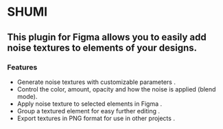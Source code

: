 # SHUMI

## This plugin for Figma allows you to easily add noise textures to elements of your designs.

### Features

- Generate noise textures with customizable parameters .
- Control the color, amount, opacity and how the noise is applied (blend mode).
- Apply noise texture to selected elements in Figma .
- Group a textured element for easy further editing .
- Export textures in PNG format for use in other projects .
